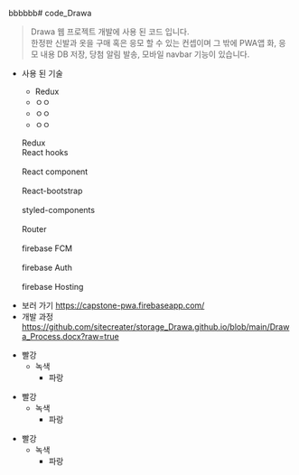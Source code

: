 bbbbbb# code_Drawa

> Drawa 웹 프로젝트 개발에 사용 된 코드 입니다.
> <br>한정판 신발과 옷을 구매 혹은 응모 할 수 있는 컨셉이며 그 밖에 PWA앱 화, 응모 내용 DB 저장, 당첨 알림 발송, 모바일 navbar 기능이 있습니다.<br>

* 사용 된 기술
  * Redux
  * ㅇㅇ
  * ㅇㅇ
  * ㅇㅇ

  Redux <br>React hooks</br> <br>React component</br> <br>React-bootstrap</br> <br>styled-components</br> <br>Router</br> <br>firebase FCM</br> <br>firebase Auth</br> <br>firebase Hosting</br>

- 보러 가기
  https://capstone-pwa.firebaseapp.com/
- 개발 과정
  https://github.com/sitecreater/storage_Drawa.github.io/blob/main/Drawa_Process.docx?raw=true
  
* 빨강
  * 녹색
    * 파랑

+ 빨강
  + 녹색
    + 파랑

- 빨강
  - 녹색
    - 파랑
